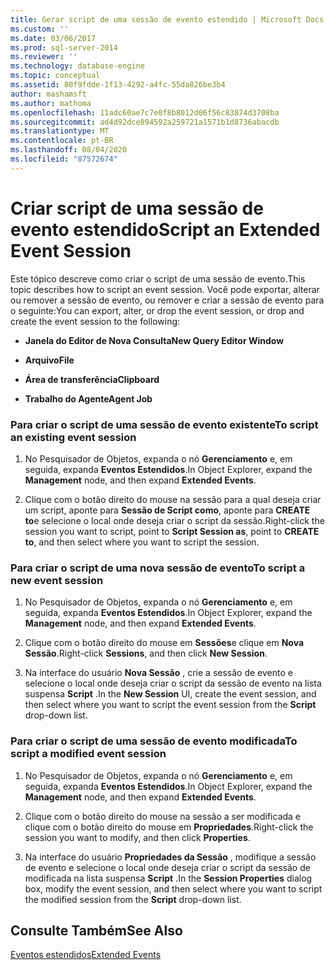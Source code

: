 ```yaml
---
title: Gerar script de uma sessão de evento estendido | Microsoft Docs
ms.custom: ''
ms.date: 03/06/2017
ms.prod: sql-server-2014
ms.reviewer: ''
ms.technology: database-engine
ms.topic: conceptual
ms.assetid: 80f9fdde-1f13-4292-a4fc-55da826be3b4
author: mashamsft
ms.author: mathoma
ms.openlocfilehash: 11adc60ae7c7e0f8b8012d06f56c83874d3708ba
ms.sourcegitcommit: ad4d92dce894592a259721a1571b1d8736abacdb
ms.translationtype: MT
ms.contentlocale: pt-BR
ms.lasthandoff: 08/04/2020
ms.locfileid: "87572674"
---
```

# <a name="script-an-extended-event-session"></a><span data-ttu-id="68f3b-102">Criar script de uma sessão de evento estendido</span><span class="sxs-lookup"><span data-stu-id="68f3b-102">Script an Extended Event Session</span></span>
  <span data-ttu-id="68f3b-103">Este tópico descreve como criar o script de uma sessão de evento.</span><span class="sxs-lookup"><span data-stu-id="68f3b-103">This topic describes how to script an event session.</span></span> <span data-ttu-id="68f3b-104">Você pode exportar, alterar ou remover a sessão de evento, ou remover e criar a sessão de evento para o seguinte:</span><span class="sxs-lookup"><span data-stu-id="68f3b-104">You can export, alter, or drop the event session, or drop and create the event session to the following:</span></span>  
  
-   <span data-ttu-id="68f3b-105">**Janela do Editor de Nova Consulta**</span><span class="sxs-lookup"><span data-stu-id="68f3b-105">**New Query Editor Window**</span></span>  
  
-   <span data-ttu-id="68f3b-106">**Arquivo**</span><span class="sxs-lookup"><span data-stu-id="68f3b-106">**File**</span></span>  
  
-   <span data-ttu-id="68f3b-107">**Área de transferência**</span><span class="sxs-lookup"><span data-stu-id="68f3b-107">**Clipboard**</span></span>  
  
-   <span data-ttu-id="68f3b-108">**Trabalho do Agente**</span><span class="sxs-lookup"><span data-stu-id="68f3b-108">**Agent Job**</span></span>  
  
### <a name="to-script-an-existing-event-session"></a><span data-ttu-id="68f3b-109">Para criar o script de uma sessão de evento existente</span><span class="sxs-lookup"><span data-stu-id="68f3b-109">To script an existing event session</span></span>  
  
1.  <span data-ttu-id="68f3b-110">No Pesquisador de Objetos, expanda o nó **Gerenciamento** e, em seguida, expanda **Eventos Estendidos**.</span><span class="sxs-lookup"><span data-stu-id="68f3b-110">In Object Explorer, expand the **Management** node, and then expand **Extended Events**.</span></span>  
  
2.  <span data-ttu-id="68f3b-111">Clique com o botão direito do mouse na sessão para a qual deseja criar um script, aponte para **Sessão de Script como**, aponte para **CREATE to**e selecione o local onde deseja criar o script da sessão.</span><span class="sxs-lookup"><span data-stu-id="68f3b-111">Right-click the session you want to script, point to **Script Session as**, point to **CREATE to**, and then select where you want to script the session.</span></span>  
  
### <a name="to-script-a-new-event-session"></a><span data-ttu-id="68f3b-112">Para criar o script de uma nova sessão de evento</span><span class="sxs-lookup"><span data-stu-id="68f3b-112">To script a new event session</span></span>  
  
1.  <span data-ttu-id="68f3b-113">No Pesquisador de Objetos, expanda o nó **Gerenciamento** e, em seguida, expanda **Eventos Estendidos**.</span><span class="sxs-lookup"><span data-stu-id="68f3b-113">In Object Explorer, expand the **Management** node, and then expand **Extended Events**.</span></span>  
  
2.  <span data-ttu-id="68f3b-114">Clique com o botão direito do mouse em **Sessões**e clique em **Nova Sessão**.</span><span class="sxs-lookup"><span data-stu-id="68f3b-114">Right-click **Sessions**, and then click **New Session**.</span></span>  
  
3.  <span data-ttu-id="68f3b-115">Na interface do usuário **Nova Sessão** , crie a sessão de evento e selecione o local onde deseja criar o script da sessão de evento na lista suspensa **Script** .</span><span class="sxs-lookup"><span data-stu-id="68f3b-115">In the **New Session** UI, create the event session, and then select where you want to script the event session from the **Script** drop-down list.</span></span>  
  
### <a name="to-script-a-modified-event-session"></a><span data-ttu-id="68f3b-116">Para criar o script de uma sessão de evento modificada</span><span class="sxs-lookup"><span data-stu-id="68f3b-116">To script a modified event session</span></span>  
  
1.  <span data-ttu-id="68f3b-117">No Pesquisador de Objetos, expanda o nó **Gerenciamento** e, em seguida, expanda **Eventos Estendidos**.</span><span class="sxs-lookup"><span data-stu-id="68f3b-117">In Object Explorer, expand the **Management** node, and then expand **Extended Events**.</span></span>  
  
2.  <span data-ttu-id="68f3b-118">Clique com o botão direito do mouse na sessão a ser modificada e clique com o botão direito do mouse em **Propriedades**.</span><span class="sxs-lookup"><span data-stu-id="68f3b-118">Right-click the session you want to modify, and then click **Properties**.</span></span>  
  
3.  <span data-ttu-id="68f3b-119">Na interface do usuário **Propriedades da Sessão** , modifique a sessão de evento e selecione o local onde deseja criar o script da sessão de modificada na lista suspensa **Script** .</span><span class="sxs-lookup"><span data-stu-id="68f3b-119">In the **Session Properties** dialog box, modify the event session, and then select where you want to script the modified session from the **Script** drop-down list.</span></span>  
  
## <a name="see-also"></a><span data-ttu-id="68f3b-120">Consulte Também</span><span class="sxs-lookup"><span data-stu-id="68f3b-120">See Also</span></span>  
 [<span data-ttu-id="68f3b-121">Eventos estendidos</span><span class="sxs-lookup"><span data-stu-id="68f3b-121">Extended Events</span></span>](../relational-databases/extended-events/extended-events.md)  
  
  
